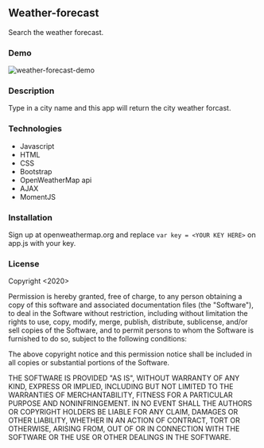 ## Weather-forecast
Search the weather forecast.

### Demo
![weather-forecast-demo](./weather-forecast-demo.gif)

### Description
Type in a city name and this app will return the city weather forcast. 

### Technologies

 - Javascript
 - HTML
 - CSS
 - Bootstrap
 - OpenWeatherMap api
 - AJAX
 - MomentJS

### Installation
Sign up at openweathermap.org and replace `var key = <YOUR KEY HERE>` on app.js with your key.

### License
Copyright <2020>

Permission is hereby granted, free of charge, to any person obtaining a copy of this software and associated documentation files (the "Software"), to deal in the Software without restriction, including without limitation the rights to use, copy, modify, merge, publish, distribute, sublicense, and/or sell copies of the Software, and to permit persons to whom the Software is furnished to do so, subject to the following conditions:

The above copyright notice and this permission notice shall be included in all copies or substantial portions of the Software.

THE SOFTWARE IS PROVIDED "AS IS", WITHOUT WARRANTY OF ANY KIND, EXPRESS OR IMPLIED, INCLUDING BUT NOT LIMITED TO THE WARRANTIES OF MERCHANTABILITY, FITNESS FOR A PARTICULAR PURPOSE AND NONINFRINGEMENT. IN NO EVENT SHALL THE AUTHORS OR COPYRIGHT HOLDERS BE LIABLE FOR ANY CLAIM, DAMAGES OR OTHER LIABILITY, WHETHER IN AN ACTION OF CONTRACT, TORT OR OTHERWISE, ARISING FROM, OUT OF OR IN CONNECTION WITH THE SOFTWARE OR THE USE OR OTHER DEALINGS IN THE SOFTWARE.
